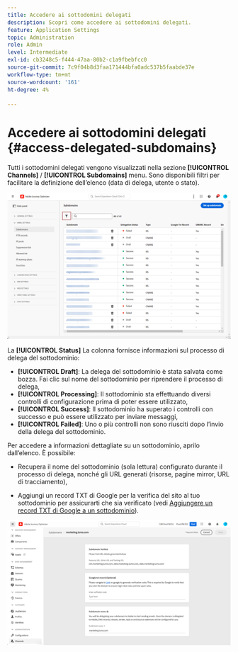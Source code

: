 ```yaml
---
title: Accedere ai sottodomini delegati
description: Scopri come accedere ai sottodomini delegati.
feature: Application Settings
topic: Administration
role: Admin
level: Intermediate
exl-id: cb3248c5-f444-47aa-80b2-c1a9fbebfcc0
source-git-commit: 7c9f04b8d3faa171444bfa0adc537b5faabde37e
workflow-type: tm+mt
source-wordcount: '161'
ht-degree: 4%

---
```


# Accedere ai sottodomini delegati {#access-delegated-subdomains}

Tutti i sottodomini delegati vengono visualizzati nella sezione **[!UICONTROL Channels]** / **[!UICONTROL Subdomains]** menu. Sono disponibili filtri per facilitare la definizione dell’elenco (data di delega, utente o stato).

![](assets/subdomain-list.png)

La **[!UICONTROL Status]** La colonna fornisce informazioni sul processo di delega del sottodominio:

* **[!UICONTROL Draft]**: La delega del sottodominio è stata salvata come bozza. Fai clic sul nome del sottodominio per riprendere il processo di delega,
* **[!UICONTROL Processing]**: Il sottodominio sta effettuando diversi controlli di configurazione prima di poter essere utilizzato,
* **[!UICONTROL Success]**: Il sottodominio ha superato i controlli con successo e può essere utilizzato per inviare messaggi,
* **[!UICONTROL Failed]**: Uno o più controlli non sono riusciti dopo l’invio della delega del sottodominio.

Per accedere a informazioni dettagliate su un sottodominio, aprilo dall’elenco. È possibile:

* Recupera il nome del sottodominio (sola lettura) configurato durante il processo di delega, nonché gli URL generati (risorse, pagine mirror, URL di tracciamento),

* Aggiungi un record TXT di Google per la verifica del sito al tuo sottodominio per assicurarti che sia verificato (vedi [Aggiungere un record TXT di Google a un sottodominio](google-txt.md)).

![](assets/subdomain-delegated.png)
